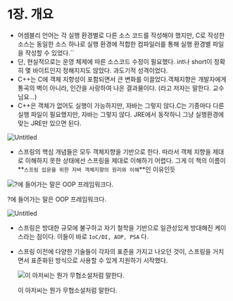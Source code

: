 # 1장. 개요

- 어셈블리 언어는 각 실행 환경별로 다른 소스 코드를 작성해야 했지만, C로 작성한 소스는 동일한 소스 하나로 실행 환경에 적합한 컴파일러를 통해 실행 환경별 파일을 작성할 수 있었다.``
- 단, 현실적으로는 운영 체제에 따른 소스코드 수정이 필요했다. int나 short이 정확히 몇 바이트인지 정해지지도 않았다. 과도기적 성격이었다.
- C++는 C에 객체 지향성이 포함되면서 큰 변화를 이끌었다.객체지향은 개발자에게 통곡의 벽이 아니라, 인간을 사랑하여 나온 결과물이다. (라고 저자는 말한다. 교수님요...)
- C++은 객체가 없어도 실행이 가능하지만, 자바는 그렇지 않다.C는 기종마다 다른 실행 파일이 필요했지만, 자바는 그렇지 않다. JRE에서 동작하니 그냥 실행환경에 맞는 JRE만 있으면 된다.

![Untitled](1%E1%84%8C%E1%85%A1%E1%86%BC%20%E1%84%80%E1%85%A2%E1%84%8B%E1%85%AD%20d82339de517641788f1ffc1a72a84dfc/Untitled.png)

- 스프링의 핵심 개념들은 모두 객체지향을 기반으로 한다. 따라서 객체 지향을 제대로 이해하지 못한 상태에선 스프링을 제대로 이해하기 어렵다. 그게 이 책의 이름이 **`스프링 입문을 위한 자바 객체지향의 원리와 이해`**인 이유인듯

![?에 들어가는 말은 OOP 프레임워크다.](1%E1%84%8C%E1%85%A1%E1%86%BC%20%E1%84%80%E1%85%A2%E1%84%8B%E1%85%AD%20d82339de517641788f1ffc1a72a84dfc/Untitled%201.png)

?에 들어가는 말은 OOP 프레임워크다.

![Untitled](1%E1%84%8C%E1%85%A1%E1%86%BC%20%E1%84%80%E1%85%A2%E1%84%8B%E1%85%AD%20d82339de517641788f1ffc1a72a84dfc/Untitled%202.png)

- 스프링은 방대한 규모에 불구하고 자기 철학을 기반으로 일관성있게 방대해진 케이스라는 점이다. 이들이 바로 `IoC/DI, AOP, PSA` 다.
- 스프링 이전에 다양한 기술들이 각자의 표준을 가지고 나오던 것이, 스프링을 거치면서 표준화된 방식으로 사용할 수 있게 지원하기 시작했다.
    
    ![이 아저씨는 뭔가 무협소설처럼 말한다.](1%E1%84%8C%E1%85%A1%E1%86%BC%20%E1%84%80%E1%85%A2%E1%84%8B%E1%85%AD%20d82339de517641788f1ffc1a72a84dfc/Untitled%203.png)
    
    이 아저씨는 뭔가 무협소설처럼 말한다. 